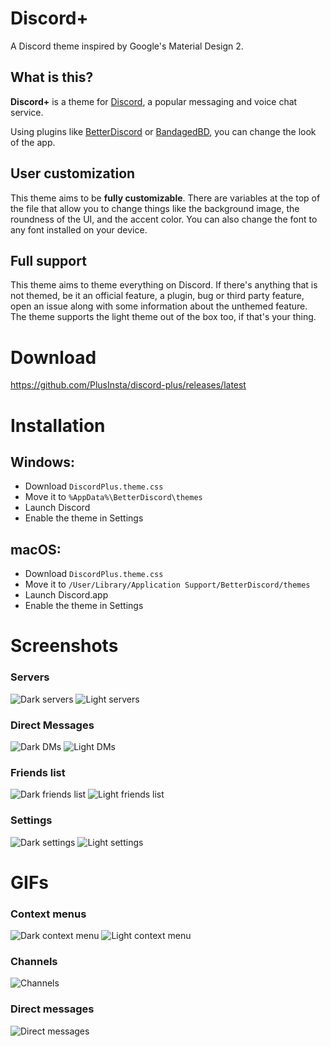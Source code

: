 # Discord+
A Discord theme inspired by Google's Material Design 2.

## What is this?

**Discord+** is a theme for [Discord](https://discordapp.com), a popular messaging and voice chat service.

Using plugins like [BetterDiscord](https://betterdiscord.net/home/) or [BandagedBD](https://github.com/rauenzi/BetterDiscordApp), you can change the look of the app.

## User customization
This theme aims to be **fully customizable**.
There are variables at the top of the file that allow you to change things like the background image, the roundness of the UI, and the accent color. You can also change the font to any font installed on your device.

## Full support
This theme aims to theme everything on Discord.
If there's anything that is not themed, be it an official feature, a plugin, bug or third party feature, open an issue along with some information about the unthemed feature.
The theme supports the light theme out of the box too, if that's your thing.

# Download 
https://github.com/PlusInsta/discord-plus/releases/latest

# Installation
## **Windows**:
* Download `DiscordPlus.theme.css`
* Move it to `%AppData%\BetterDiscord\themes`
* Launch Discord
* Enable the theme in Settings


## **macOS**:
* Download `DiscordPlus.theme.css`
* Move it to `/User/Library/Application Support/BetterDiscord/themes`
* Launch Discord.app
* Enable the theme in Settings


# Screenshots

### Servers
![Dark servers](https://user-images.githubusercontent.com/38794586/39407979-5c837c76-4bcf-11e8-9e22-2bc15511d04a.png)
![Light servers](https://user-images.githubusercontent.com/38794586/39407980-5c9d9318-4bcf-11e8-828e-80b23d398957.png)

### Direct Messages
![Dark DMs](https://user-images.githubusercontent.com/38794586/39408073-255254b4-4bd1-11e8-8bbc-ebba320a2c68.png)
![Light DMs](https://user-images.githubusercontent.com/38794586/39408074-2571240c-4bd1-11e8-901a-87635f218ec1.png)

### Friends list
![Dark friends list](https://user-images.githubusercontent.com/38794586/39408094-7b4ec33e-4bd1-11e8-9b9a-e1411a13ad12.png)
![Light friends list](https://user-images.githubusercontent.com/38794586/39408095-7b7f6c82-4bd1-11e8-838b-bf606a828012.png)

### Settings
![Dark settings](https://user-images.githubusercontent.com/38794586/39408049-8b72e1f6-4bd0-11e8-8413-eaae1e164a06.png)
![Light settings](https://user-images.githubusercontent.com/38794586/39408050-8b8be4b2-4bd0-11e8-875d-74a15f6be12d.png)

# GIFs
### Context menus
![Dark context menu](https://user-images.githubusercontent.com/38794586/39408174-f1256814-4bd2-11e8-8e71-375b4006d2a1.gif)
![Light context menu](https://user-images.githubusercontent.com/38794586/39409272-669cbd48-4be4-11e8-842b-34e7a12bfd3f.gif)

### Channels
![Channels](https://user-images.githubusercontent.com/38794586/39408185-0a4060a6-4bd3-11e8-9994-c8e9fde1f547.gif)

### Direct messages
![Direct messages](https://user-images.githubusercontent.com/38794586/39408184-06b3bcda-4bd3-11e8-90ad-558efd2ac5e3.gif)
